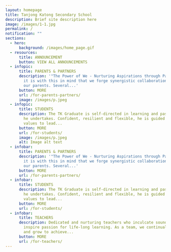 ```yaml
---
layout: homepage
title: Tanjong Katong Secondary School
description: Brief site description here
image: /images/1-1.jpg
permalink: /
notification: ""
sections:
  - hero:
      background: /images/home_page.gif
  - resources:
      title: ANNOUNCEMENT
      button: VIEW ALL ANNOUNCEMENTS
  - infopic:
      title: PARENTS & PARTNERS
      description: '"The Power of We - Nurturing Aspirations through Partnerships" and
        it is with this in mind that we forge synergistic collaborations with
        our parents. Several...'
      button: MORE
      url: /for-parents-partners/
      image: /images/p.jpeg
  - infopic:
      title: STUDENTS
      description: The TK Graduate is self-directed in learning and passionate in all
        he undertakes. Confident, resilient and flexible, he is guided by sound
        values to lead...
      button: MORE
      url: /for-students/
      image: /images/p.jpeg
      alt: Image alt text
  - infobar:
      title: PARENTS & PARTNERS
      description: '"The Power of We - Nurturing Aspirations through Partnerships" and
        it is with this in mind that we forge synergistic collaborations with
        our parents. Several...'
      button: MORE
      url: /for-parents-partners/
  - infobar:
      title: STUDENTS
      description: The TK Graduate is self-directed in learning and passionate in all
        he undertakes. Confident, resilient and flexible, he is guided by sound
        values to lead...
      button: MORE
      url: /for-students/
  - infobar:
      title: TEACHERS
      description: Dedicated and nurturing teachers who inculcate sound values and
        inspire passion for life-long learning. As a team, we continually learn
        and grow to achieve...
      button: MORE
      url: /for-teachers/
---
```

